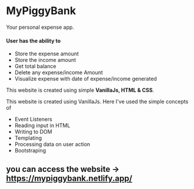 # MyPiggyBank
Your personal expense app.

#### User has the ability to
- Store the expense amount
- Store the income amount
- Get total balance 
- Delete any expense/income Amount
- Visualize expense with date of expense/income generated

This website is created using simple **VanillaJs, HTML & CSS**.

This website is created using VanillaJs.
Here I've used the simple concepts of 
- Event Listeners 
- Reading input in HTML 
- Writing to DOM 
- Templating
- Processing data on user action
- Bootstraping

## you can access the website -> https://mypiggybank.netlify.app/
